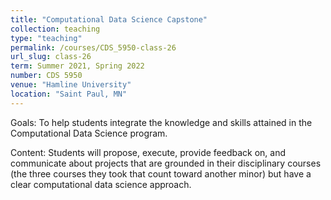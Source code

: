 ```yaml
---
title: "Computational Data Science Capstone"
collection: teaching
type: "teaching"
permalink: /courses/CDS_5950-class-26
url_slug: class-26
term: Summer 2021, Spring 2022
number: CDS 5950
venue: "Hamline University"
location: "Saint Paul, MN"
---
```


Goals: To help students integrate the knowledge and skills attained in the Computational Data Science program.

Content: Students will propose, execute, provide feedback on, and communicate about projects that are grounded in their disciplinary courses (the three courses they took that count toward another minor) but have a clear computational data science approach.

